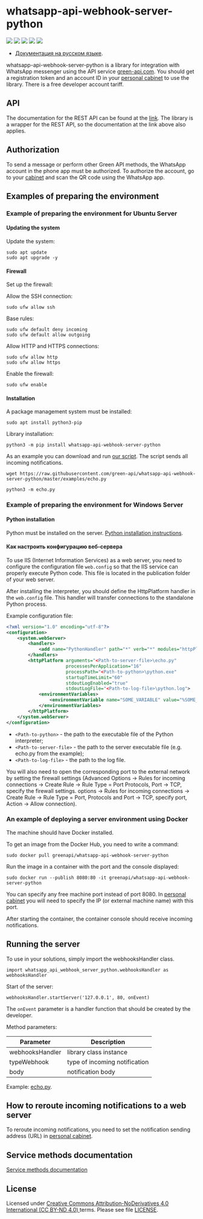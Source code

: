 # whatsapp-api-webhook-server-python

![](https://img.shields.io/badge/license-CC%20BY--ND%204.0-green)
![](https://img.shields.io/pypi/status/whatsapp-api-webhook-server-python)
![](https://img.shields.io/pypi/pyversions/whatsapp-api-webhook-server-python)
![](https://img.shields.io/github/actions/workflow/status/green-api/whatsapp-api-webhook-server-python/python-app.yml)
![](https://img.shields.io/pypi/dm/whatsapp-api-webhook-server-python)

- [Документация на русском языке](https://github.com/green-api/whatsapp-api-webhook-server-python/blob/master/docs/README_RU.md).

whatsapp-api-webhook-server-python is a library for integration with WhatsApp messenger using the API
service [green-api.com](https://green-api.com/en/). You should get a registration token and an account ID in
your [personal cabinet](https://console.green-api.com/) to use the library. There is a free developer account tariff.

## API

The documentation for the REST API can be found at the [link](https://green-api.com/en/docs/). The library is a wrapper
for the REST API, so the documentation at the link above also applies.

## Authorization

To send a message or perform other Green API methods, the WhatsApp account in the phone app must be authorized. To
authorize the account, go to your [cabinet](https://console.green-api.com/) and scan the QR code using the WhatsApp app.

## Examples of preparing the environment

### Example of preparing the environment for Ubuntu Server

#### Updating the system

Update the system:

```shell
sudo apt update
sudo apt upgrade -y
```

#### Firewall

Set up the firewall:

Allow the SSH connection:

```shell
sudo ufw allow ssh
```

Base rules:

```shell
sudo ufw default deny incoming
sudo ufw default allow outgoing
```

Allow HTTP and HTTPS connections:

```shell
sudo ufw allow http
sudo ufw allow https
```

Enable the firewall:

```shell
sudo ufw enable
```

#### Installation

A package management system must be installed:

```shell
sudo apt install python3-pip
```

Library installation:

```shell
python3 -m pip install whatsapp-api-webhook-server-python
```

As an example you can download and run [our script](
https://github.com/green-api/whatsapp-api-webhook-server-python/blob/master/examples/echo.py
). The script sends all incoming notifications.

```shell
wget https://raw.githubusercontent.com/green-api/whatsapp-api-webhook-server-python/master/examples/echo.py
```

```shell
python3 -m echo.py
```

### Example of preparing the environment for Windows Server

#### Python installation

Python must be installed on the server. [Python installation instructions](https://www.python.org/downloads/).

#### Как настроить конфигурацию веб-сервера

To use IIS (Internet Information Services) as a web server, you need to configure the configuration file `web.config` so
that the IIS service can properly execute Python code. This file is located in the publication folder of your web
server.

After installing the interpreter, you should define the HttpPlatform handler in the `web.config` file. This handler will
transfer connections to the standalone Python process.

Example configuration file:

```xml
<?xml version="1.0" encoding="utf-8"?>
<configuration>
    <system.webServer>
        <handlers>
            <add name="PythonHandler" path="*" verb="*" modules="httpPlatformHandler" resourceType="Unspecified"/>
        </handlers>
        <httpPlatform arguments="<Path-to-server-file>\echo.py"
                      processesPerApplication="16"
                      processPath="<Path-to-python>\python.exe"
                      startupTimeLimit="60"
                      stdoutLogEnabled="true"
                      stdoutLogFile="<Path-to-log-file>\python.log">
            <environmentVariables>
                <environmentVariable name="SOME_VARIABLE" value="%SOME_VAR%"/>
            </environmentVariables>
        </httpPlatform>
    </system.webServer>
</configuration>
```

- `<Path-to-python>` - the path to the executable file of the Python interpreter;
- `<Path-to-server-file>` - the path to the server executable file (e.g. echo.py from the example);
- `<Path-to-log-file>` - the path to the log file.

You will also need to open the corresponding port to the external network by setting the firewall settings (Advanced
Options -> Rules for incoming connections -> Create Rule -> Rule Type = Port Protocols, Port -> TCP, specify the
firewall settings. options -> Rules for incoming connections -> Create Rule -> Rule Type = Port, Protocols and Port ->
TCP, specify port, Action -> Allow connection).

### An example of deploying a server environment using Docker

The machine should have Docker installed.

To get an image from the Docker Hub, you need to write a command:

```
sudo docker pull greenapi/whatsapp-api-webhook-server-python
```

Run the image in a container with the port and the console displayed:

```
sudo docker run --publish 8080:80 -it greenapi/whatsapp-api-webhook-server-python
```

You can specify any free machine port instead of port 8080. In [personal cabinet](https://console.green-api.com/) you
will need to specify the IP (or external machine name) with this port.

After starting the container, the container console should receive incoming notifications.

## Running the server

To use in your solutions, simply import the webhooksHandler class.

```
import whatsapp_api_webhook_server_python.webhooksHandler as webhooksHandler
```

Start of the server:

```
webhooksHandler.startServer('127.0.0.1', 80, onEvent)
```

The `onEvent` parameter is a handler function that should be created by the developer.

Method parameters:

| Parameter       | Description                   |
|-----------------|-------------------------------|
| webhooksHandler | library class instance        |
| typeWebhook     | type of incoming notification |
| body            | notification body             |

Example: [echo.py](https://github.com/green-api/whatsapp-api-webhook-server-python/blob/master/examples/echo.py).

## How to reroute incoming notifications to a web server

To reroute incoming notifications, you need to set the notification sending address (URL)
in [personal cabinet](https://console.green-api.com/).

## Service methods documentation

[Service methods documentation](https://green-api.com/en/docs/api/)

## License

Licensed under [
Creative Commons Attribution-NoDerivatives 4.0 International (CC BY-ND 4.0)
](https://creativecommons.org/licenses/by-nd/4.0/) terms.
Please see file [LICENSE](https://github.com/green-api/whatsapp-api-webhook-server-python/blob/master/LICENSE).
